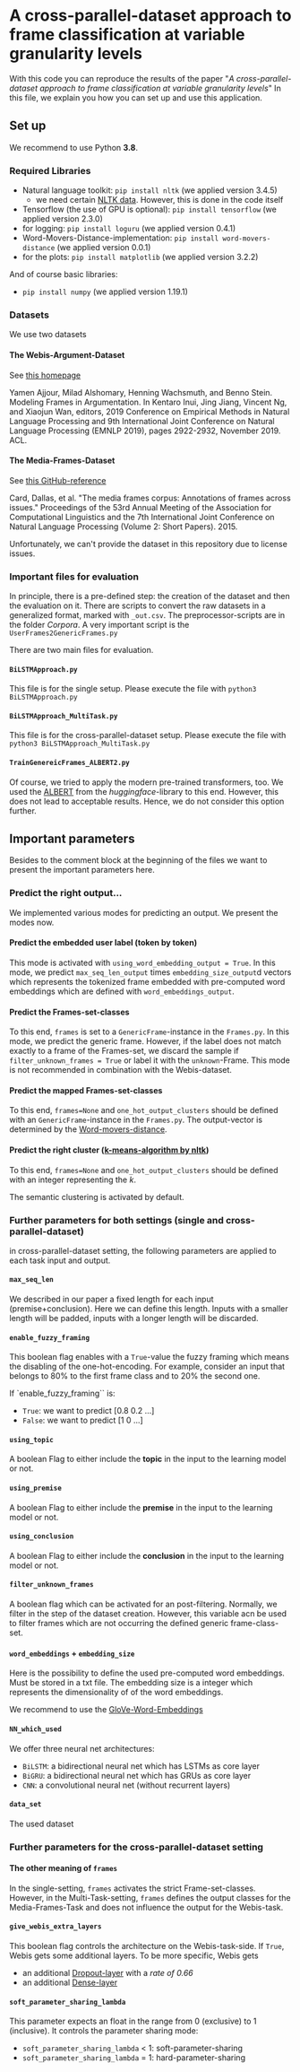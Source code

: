 # A cross-parallel-dataset approach to frame classification at variable granularity levels

With this code you can reproduce the results of the paper
"_A cross-parallel-dataset approach to frame classification at variable granularity levels_"
In this file, we explain you how you can set up and use this application.

## Set up

We recommend to use Python **3.8**.

### Required Libraries

- Natural language toolkit: ``pip install nltk`` (we applied version 3.4.5)
  - we need certain [NLTK data](https://www.nltk.org/data.html). However, this is done in the code itself
- Tensorflow (the use of GPU is optional): ``pip install tensorflow`` (we applied version 2.3.0)
- for logging: ``pip install loguru`` (we applied version 0.4.1)
- Word-Movers-Distance-implementation: ``pip install word-movers-distance`` (we applied version 0.0.1)
- for the plots: ``pip install matplotlib`` (we applied version 3.2.2)

And of course basic libraries:

- ``pip install numpy`` (we applied version 1.19.1)

### Datasets

We use two datasets

#### The Webis-Argument-Dataset

See [this homepage](https://webis.de/data/webis-argument-framing-19.html)

Yamen Ajjour, Milad Alshomary, Henning Wachsmuth, and Benno Stein. Modeling Frames in Argumentation. In Kentaro Inui,
Jing Jiang, Vincent Ng, and Xiaojun Wan, editors, 2019 Conference on Empirical Methods in Natural Language Processing
and 9th International Joint Conference on Natural Language Processing (EMNLP 2019), pages 2922-2932, November 2019. ACL.

#### The Media-Frames-Dataset

See [this GitHub-reference](https://github.com/dallascard/media_frames_corpus)

Card, Dallas, et al. "The media frames corpus: Annotations of frames across issues." Proceedings of the
53rd Annual Meeting of the Association for Computational Linguistics and the 7th International Joint Conference on
Natural Language Processing (Volume 2: Short Papers). 2015.

Unfortunately, we can't provide the dataset in this repository due to license issues.

### Important files for evaluation

In principle, there is a pre-defined step: the creation of the dataset and then the evaluation on it.
There are scripts to convert the raw datasets in a generalized format, marked with ``_out.csv``.
The preprocessor-scripts are in the folder _Corpora_. A very important script is the ``UserFrames2GenericFrames.py``
 
There are two main files for evaluation.

#### ``BiLSTMApproach.py``

This file is for the single setup. Please execute the file with ``python3 BiLSTMApproach.py``

#### ``BiLSTMApproach_MultiTask.py``

This file is for the cross-parallel-dataset setup. Please execute the file with ``python3 BiLSTMApproach_MultiTask.py``

#### ``TrainGenereicFrames_ALBERT2.py``

Of course, we tried to apply the modern pre-trained transformers, too.
We used the [ALBERT](https://huggingface.co/transformers/model_doc/albert.html) from the
_huggingface_-library to this end.
However, this does not lead to acceptable results. Hence, we do not consider this option further.

## Important parameters

Besides to the comment block at the beginning of the files we want to present the important parameters here.

### Predict the right output...

We implemented various modes for predicting an output. We present the modes now.

#### Predict the embedded user label (token by token)

This mode is activated with ``using_word_embedding_output = True``. In this mode, we predict ``max_seq_len_output``
times ``embedding_size_output``d vectors which represents the tokenized frame embedded with pre-computed
word embeddings which are defined with ``word_embeddings_output``.

#### Predict the Frames-set-classes

To this end, ``frames`` is set to a ``GenericFrame``-instance in the ``Frames.py``. In this mode, we predict the
generic frame. However, if the label does not match exactly to a frame of the Frames-set, we discard the sample if
``filter_unknown_frames = True`` or label it with the ``unknown``-Frame. This mode is not recommended in combination
with the Webis-dataset.

#### Predict the mapped Frames-set-classes

To this end, ``frames=None`` and ``one_hot_output_clusters`` should be defined with an ``GenericFrame``-instance
in the ``Frames.py``.
The output-vector is determined by the [Word-movers-distance](https://pypi.org/project/word-mover-distance/).

#### Predict the right cluster ([k-means-algorithm by nltk](https://www.kite.com/python/docs/nltk.cluster.KMeansClusterer))

To this end, ``frames=None`` and ``one_hot_output_clusters`` should be defined with an integer representing the _k_.

The semantic clustering is activated by default.

### Further parameters for both settings (single and cross-parallel-dataset)

in cross-parallel-dataset setting, the following parameters are applied to each task input and output.

#### ``max_seq_len``

We described in our paper a fixed length for each input (premise+conclusion). Here we can define this length.
Inputs with a smaller length will be padded, inputs with a longer length will be discarded.

#### ``enable_fuzzy_framing``

This boolean flag enables with a ``True``-value the fuzzy framing which means the disabling of the one-hot-encoding.
For example, consider an input that belongs to 80% to the first frame class and to 20% the second one.

If `enable_fuzzy_framing`` is:

- ``True``: we want to predict [0.8 0.2 ...]
- ``False``: we want to predict [1 0 ...]

#### ``using_topic``

A boolean Flag to either include the **topic** in the input to the learning model or not.

#### ``using_premise``

A boolean Flag to either include the **premise** in the input to the learning model or not.

#### ``using_conclusion``

A boolean Flag to either include the **conclusion** in the input to the learning model or not.


#### ``filter_unknown_frames``

A boolean flag which can be activated for an post-filtering. Normally, we filter in the step of the dataset creation.
However, this variable acn be used to filter frames which are not occurring the defined generic frame-class-set.

#### ``word_embeddings`` + ``embedding_size``

Here is the possibility to define the used pre-computed word embeddings. Must be stored in a txt file.
The embedding size is a integer which represents the dimensionality of of the word embeddings.

We recommend to use the [GloVe-Word-Embeddings](https://nlp.stanford.edu/projects/glove/)

#### ``NN_which_used``

We offer three neural net architectures:

- ``BiLSTM``: a bidirectional neural net which has LSTMs as core layer
- ``BiGRU``: a bidirectional neural net which has GRUs as core layer
- ``CNN``: a convolutional neural net (without recurrent layers)

#### ``data_set``

The used dataset

### Further parameters for the cross-parallel-dataset setting

#### The other meaning of ``frames``

In the single-setting, ``frames`` activates the strict Frame-set-classes. However, in the Multi-Task-setting,
``frames`` defines the output classes for the Media-Frames-Task and does not influence the output for the Webis-task.

#### ``give_webis_extra_layers``

This boolean flag controls the architecture on the Webis-task-side. If ``True``, Webis gets some additional layers.
To be more specific, Webis gets

- an additional [Dropout-layer](https://keras.io/api/layers/regularization_layers/dropout) with a _rate of 0.66_
- an additional [Dense-layer](https://keras.io/api/layers/core_layers/dense)

#### ``soft_parameter_sharing_lambda``

This parameter expects an float in the range from 0 (exclusive) to 1 (inclusive).
It controls the parameter sharing mode:

- ``soft_parameter_sharing_lambda`` < 1: soft-parameter-sharing
-  ``soft_parameter_sharing_lambda`` = 1: hard-parameter-sharing